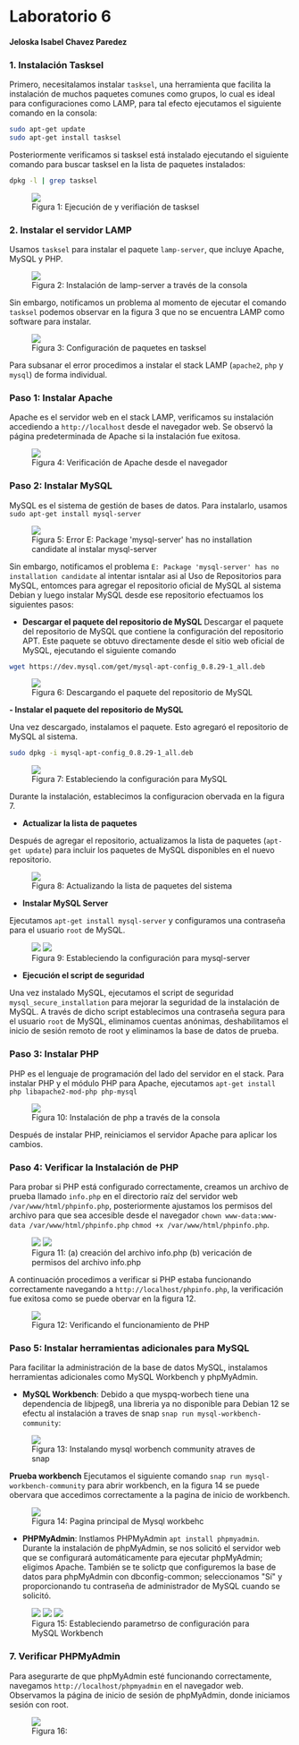 # Laboratorio 6
#### Jeloska Isabel Chavez Paredez
### 1. Instalación Tasksel
Primero, necesitalamos instalar `tasksel`, una herramienta que facilita la instalación de muchos paquetes comunes como grupos, lo cual es ideal para configuraciones como LAMP, para tal efecto ejecutamos el siguiente comando en la consola:

```bash
sudo apt-get update
sudo apt-get install tasksel
```
Posteriormente verificamos si tasksel está instalado ejecutando el siguiente comando para buscar tasksel en la lista de paquetes instalados:
```bash
dpkg -l | grep tasksel
```

<figure>
  <img src="image.png">
  <figcaption>Figura 1: Ejecución de y verifiación de tasksel</figcaption>
</figure>


### 2. Instalar el servidor LAMP
Usamos `tasksel` para instalar el paquete `lamp-server`, que incluye Apache, MySQL y PHP.
<figure>
  <img src="image-1.png">
  <figcaption>Figura 2: Instalación de lamp-server a través de la consola</figcaption>
</figure>

Sin embargo, notificamos un problema al momento de ejecutar el comando `tasksel` podemos observar en la figura 3 que no se encuentra LAMP como software para instalar.
<figure>
  <img src="image-2.png">
  <figcaption>Figura 3: Configuración de paquetes en tasksel</figcaption>
</figure>
 
Para subsanar el error procedimos a instalar el stack LAMP (`apache2`, `php` y `mysql`) de forma individual.

### Paso 1: Instalar Apache

Apache es el servidor web en el stack LAMP, verificamos su instalación accediendo a `http://localhost` desde el navegador web. Se observó la página predeterminada de Apache si la instalación fue exitosa.
<figure>
  <img src="image-3.png">
  <figcaption>Figura 4: Verificación de Apache desde el navegador</figcaption>
</figure>


### Paso 2: Instalar MySQL

MySQL es el sistema de gestión de bases de datos. Para instalarlo, usamos `sudo apt-get install mysql-server`
<figure>
  <img src="image-4.png">
  <figcaption>Figura 5: Error E: Package 'mysql-server' has no installation candidate al instalar mysql-server</figcaption>
</figure>

Sin embargo, notificamos el problema `E: Package 'mysql-server' has no installation candidate` al intentar isntalar asi al Uso de Repositorios para MySQL, entomces para agregar el repositorio oficial de MySQL al sistema Debian y luego instalar MySQL desde ese repositorio efectuamos los siguientes pasos:

- **Descargar el paquete del repositorio de MySQL**
Descargar el paquete del repositorio de MySQL que contiene la configuración del repositorio APT. Este paquete se obtuvo directamente desde el sitio web oficial de MySQL, ejecutando el siguiente comando

```bash
wget https://dev.mysql.com/get/mysql-apt-config_0.8.29-1_all.deb
```

<figure>
  <img src="image-5.png">
  <figcaption>Figura 6: Descargando el paquete del repositorio de MySQL</figcaption>
</figure>

**- Instalar el paquete del repositorio de MySQL**

Una vez descargado, instalamos el paquete. Esto agregaró el repositorio de MySQL al sistema.

```bash
sudo dpkg -i mysql-apt-config_0.8.29-1_all.deb
```
<figure>
  <img src="image-13.png">
  <figcaption>Figura 7: Estableciendo la configuración para MySQL</figcaption>
</figure>

Durante la instalación, establecimos la configuracion obervada en la figura 7.


-  **Actualizar la lista de paquetes**

Después de agregar el repositorio, actualizamos la lista de paquetes (`apt-get update`) para incluir los paquetes de MySQL disponibles en el nuevo repositorio.
<figure>
  <img src="image-14.png">
  <figcaption>Figura 8: Actualizando la lista de paquetes del sistema</figcaption>
</figure>

- **Instalar MySQL Server**

Ejecutamos `apt-get install mysql-server` y configuramos una contraseña para el usuario `root` de MySQL.

<figure>
  <img src="image-7.png">
  <img src="image-8.png">
  <figcaption>Figura 9: Estableciendo la configuración para mysql-server</figcaption>
</figure>

- **Ejecución el script de seguridad**

Una vez instalado MySQL, ejecutamos el script de seguridad `mysql_secure_installation` para mejorar la seguridad de la instalación de MySQL. A través de dicho script establecimos una contraseña segura para el usuario `root` de MySQL, eliminamos cuentas anónimas, deshabilitamos el inicio de sesión remoto de root y eliminamos la base de datos de prueba.

### Paso 3: Instalar PHP 

PHP es el lenguaje de programación del lado del servidor en el stack. Para instalar PHP y el módulo PHP para Apache, ejecutamos `apt-get install php libapache2-mod-php php-mysql`

<figure>
  <img src="image-9.png">
  <figcaption>Figura 10: Instalación de php a través de la consola</figcaption>
</figure>

Después de instalar PHP, reiniciamos el servidor Apache para aplicar los cambios.

### Paso 4: Verificar la Instalación de PHP

Para probar si PHP está configurado correctamente, creamos un archivo de prueba llamado `info.php` en el directorio raíz del servidor web `/var/www/html/phpinfo.php`, posteriormente ajustamos los permisos del archivo para que sea accesible desde el navegador `chown www-data:www-data /var/www/html/phpinfo.php`
`chmod +x /var/www/html/phpinfo.php`.


<figure>
  <img src="image-32.png">
  <img src="image-33.png">
  <figcaption>Figura 11: (a) creación del archivo info.php (b) vericación de permisos del archivo info.php</figcaption>
</figure>

A continuación procedimos a verificar si PHP estaba funcionando correctamente navegando a `http://localhost/phpinfo.php`, la verificación fue exitosa como se puede obervar en la figura 12.
<figure>
  <img src="image-11.png">
  <figcaption>Figura 12: Verificando el funcionamiento de PHP</figcaption>
</figure>


### Paso 5: Instalar herramientas adicionales para MySQL
Para facilitar la administración de la base de datos MySQL, instalamos herramientas adicionales como MySQL Workbench y phpMyAdmin.


- **MySQL Workbench**:
Debido a que myspq-worbech tiene una dependencia de libjpeg8, una libreria ya no disponible para Debian 12 se efectu al instalación a traves de snap `snap run mysql-workbench-community`:
<figure>
  <img src="image-25.png">
  <figcaption>Figura 13: Instalando mysql worbench community atraves de snap</figcaption>
</figure>


**Prueba workbench**
Ejecutamos el siguiente comando `snap run mysql-workbench-community` para abrir workbench, en la figura 14 se puede obervara que accedimos correctamente a la pagina de inicio de workbench.
<figure>
  <img src="image-26.png">
  <figcaption>Figura 14: Pagina principal de Mysql workbehc</figcaption>
</figure>


- **PHPMyAdmin**:
Instlamos PHPMyAdmin `apt install phpmyadmin`. Durante la instalación de phpMyAdmin, se nos solicitó el servidor web que se configurará automáticamente para ejecutar phpMyAdmin; eligimos Apache. También se te solictp que configuremos la base de datos para phpMyAdmin con dbconfig-common; seleccionamos "Sí" y proporcionando tu contraseña de administrador de MySQL cuando se solicitó.

<figure>
  <img src="image-27.png">
  <img src="image-28.png">
  <img src="image-29.png">
  <figcaption>Figura 15: Estableciendo parametrso de configuración para MySQL Workbench</figcaption>
</figure>


### 7. Verificar PHPMyAdmin
Para asegurarte de que phpMyAdmin esté funcionando correctamente, navegamos `http://localhost/phpmyadmin` en el navegador web. Observamos la página de inicio de sesión de phpMyAdmin, donde iniciamos sesión con root.

<figure>
  <img src="image-31.png">

  <figcaption>Figura 16: </figcaption>
</figure>


